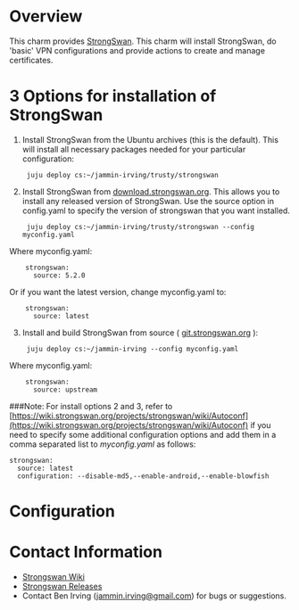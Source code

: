 # Overview

This charm provides [StrongSwan](http://www.strongswan.org). This charm will install StrongSwan, do 'basic' VPN configurations and provide actions to create and manage certificates. 

# 3 Options for installation of StrongSwan

1. Install StrongSwan from the Ubuntu archives (this is the default). This will install all necessary packages needed for your particular configuration:

        juju deploy cs:~/jammin-irving/trusty/strongswan

2. Install StrongSwan from [download.strongswan.org](http://download.strongswan.org). This allows you to install any released version of StrongSwan. Use the source option in config.yaml to specify the version of strongswan that you want installed.

        juju deploy cs:~/jammin-irving/trusty/strongswan --config myconfig.yaml
Where myconfig.yaml:
        
        strongswan:
          source: 5.2.0
Or if you want the latest version, change myconfig.yaml to:

        strongswan:
          source: latest

3. Install and build StrongSwan from source ( [git.strongswan.org](http://git.strongswan.org) ):

        juju deploy cs:~/jammin-irving --config myconfig.yaml
Where myconfig.yaml:
        
        strongswan:
          source: upstream


###Note: 
For install options 2 and 3, refer to [https://wiki.strongswan.org/projects/strongswan/wiki/Autoconf](https://wiki.strongswan.org/projects/strongswan/wiki/Autoconf) if you need to specify some additional configuration options and add them in a comma separated list  to <i>myconfig.yaml</i> as follows: 

    strongswan:
      source: latest
      configuration: --disable-md5,--enable-android,--enable-blowfish
# Configuration



# Contact Information

- [Strongswan Wiki](https://wiki.strongswan.org)
- [Strongswan Releases](http://downloads.strongswan.org)
- Contact Ben Irving (jammin.irving@gmail.com) for bugs or suggestions.
